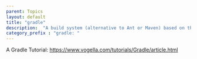 ```yaml
---
parent: Topics
layout: default
title: "gradle"
description:  "A build system (alternative to Ant or Maven) based on the groovy scripting language"
category_prefix	: "gradle: "
---
```


A Gradle Tutorial: <https://www.vogella.com/tutorials/Gradle/article.html>

